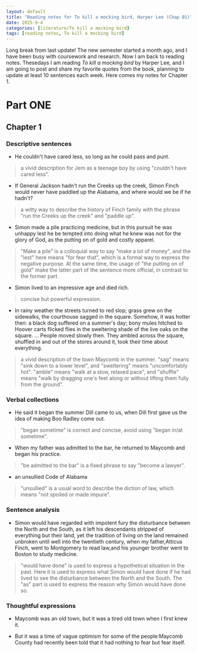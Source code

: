 ```yaml
---
layout: default
title: "Reading notes for To kill a mocking bird, Harper Lee (Chap 01)"
date: 2025-9-4
categories: [literature/To kill a mocking bird]
tags: [reading notes, To kill a mocking bird]
---
```


Long break from last update! The new semester started a month ago, and I have been busy with coursework and research. Now I am back to reading notes. Thesedays I am reading *To kill a mocking bird* by Harper Lee, and I am going to post and share my favorite quotes from the book, planning to update  at least 10 sentences each week. Here comes my notes for Chapter 1.


# Part ONE

## Chapter 1

### Descriptive sentences

- He couldn't have cared less, so long as he could pass and punt.

> a vivid description for Jem as a teenage boy by using "couldn't have cared less".

- If General Jackson hadn't run the Creeks up the creek, Simon Finch would never have paddled up the Alabama, and where would we be if he hadn't?

> a witty way to describe the history of Finch family with the phrase "run the Creeks up the creek" and "paddle up".

- Simon made a pile practicing medicine, but in this pursuit he was unhappy lest he be tempted into doing what he knew was not for the glory of God, as the putting on of gold and costly apparel.

> "Make a pile" is a colloquial way to say "make a lot of money", and the "lest" here means "for fear that", which is a formal way to express the negative purpose. At the same time, the usage of "the putting on of gold" make the latter part of the sentence more official, in contrast to the former part.

- Simon lived to an impressive age and died rich.

> concise but powerful expression.

- In rainy weather the streets turned to red slop; grass grew on the sidewalks, the courthouse sagged in the square. Somehow, it was hotter then: a black dog suffered on a summer's day; bony mules hitched to Hoover carts flicked flies in the sweltering shade of the live oaks on the square. ... People moved slowly then. They ambled across the square, shuffled in and out of the stores around it, took their time about everything.

> a vivid description of the town Maycomb in the summer. "sag" means "sink down to a lower level", and "sweltering" means "uncomfortably hot". "amble" means "walk at a slow, relaxed pace", and "shuffle" means "walk by dragging one's feet along or without lifting them fully from the ground".

### Verbal collections

- He said it began the summer Dill came to us, when Dill first gave us the idea of making Boo Radley come out.

> "began sometime" is correct and concise, avoid using "began in/at sometime".

- When my father was admitted to the bar, he returned to Maycomb and began his practice.

> "be admitted to the bar" is a fixed phrase to say "become a lawyer".

- an unsullied Code of Alabama

> "unsullied" is a usual word to describe the diction of law, which means "not spoiled or made impure".

### Sentence analysis

- Simon would have regarded with impotent fury the disturbance between the North and the South, as it left his descendants stripped of everything but their land, yet the tradition of living on the land remained unbroken until well into the twentieth century, when my father,Atticus Finch, went to Montgomery to read law,and his younger brother went to Boston to study medicine.

> "would have done" is used to express a hypothetical situation in the past. Here it is used to express what Simon would have done if he had lived to see the disturbance between the North and the South. The "as" part is used to express the reason why Simon would have done so.

### Thoughtful expressions

- Maycomb was an old town, but it was a tired old town when I first knew it.

- But it was a time of vague optimism for some of the people:Maycomb County had recently been told that it had nothing to fear but fear itself.